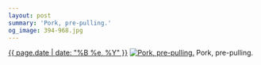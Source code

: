 ```yaml
---
layout: post
summary: 'Pork, pre-pulling.'
og_image: 394-968.jpg
---
```


<p>
  <time><a href="/394">{{ page.date | date: "%B %e, %Y" }}</a></time>
  <a href="/394"><img src="{{ site.assets_url }}/394-484.jpg" srcset="{{ site.assets_url }}/394-968.jpg 968w, {{ site.assets_url }}/394-726.jpg 726w, {{ site.assets_url }}/394-484.jpg 484w, {{ site.assets_url }}/394-242.jpg 242w" sizes="(min-width: 700px) 50vw, calc(100vw - 2rem)" alt="Pork, pre-pulling." /></a>
  <span>Pork, pre-pulling.</span>
</p>
